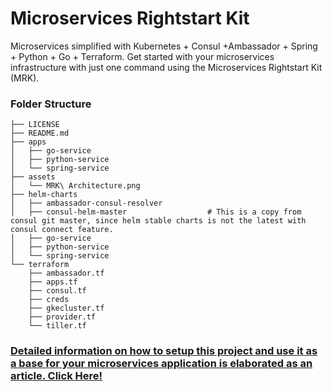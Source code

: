 # Microservices Rightstart Kit
Microservices simplified with Kubernetes + Consul +Ambassador + Spring + Python + Go + Terraform. Get started with your microservices infrastructure with just one command using the Microservices Rightstart Kit (MRK).

### Folder Structure 
```
├── LICENSE
├── README.md
├── apps
│   ├── go-service
│   ├── python-service
│   └── spring-service
├── assets
│   └── MRK\ Architecture.png
├── helm-charts
│   ├── ambassador-consul-resolver
│   ├── consul-helm-master                  # This is a copy from consul git master, since helm stable charts is not the latest with consul connect feature.
│   ├── go-service
│   ├── python-service
│   └── spring-service
└── terraform
    ├── ambassador.tf
    ├── apps.tf
    ├── consul.tf
    ├── creds
    ├── gkecluster.tf
    ├── provider.tf
    └── tiller.tf
```

### [Detailed information on how to setup this project and use it as a base for your microservices application is elaborated as an article. Click Here!](https://medium.com/@arv14/microservices-simplified-with-kubernetes-consul-ambassador-spring-python-go-terraform-a94b7da8dcc0)